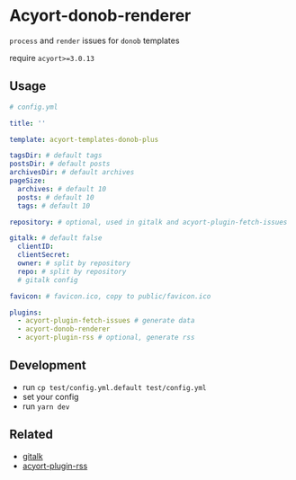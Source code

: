 # Acyort-donob-renderer

`process` and `render` issues for `donob` templates

require `acyort>=3.0.13`

## Usage

```yaml
# config.yml

title: ''

template: acyort-templates-donob-plus

tagsDir: # default tags
postsDir: # default posts
archivesDir: # default archives
pageSize:
  archives: # default 10
  posts: # default 10
  tags: # default 10

repository: # optional, used in gitalk and acyort-plugin-fetch-issues

gitalk: # default false
  clientID:
  clientSecret:
  owner: # split by repository
  repo: # split by repository
  # gitalk config

favicon: # favicon.ico, copy to public/favicon.ico

plugins:
  - acyort-plugin-fetch-issues # generate data
  - acyort-donob-renderer
  - acyort-plugin-rss # optional, generate rss
```

## Development

- run `cp test/config.yml.default test/config.yml`
- set your config
- run `yarn dev`

## Related

- [gitalk](https://github.com/gitalk/gitalk)
- [acyort-plugin-rss](https://github.com/zWingz/acyort-donob-plugins/blob/master/packages/acyort-plugin-rss/README.md)
